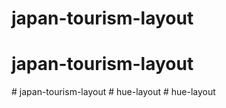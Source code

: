 # japan-tourism-layout
# japan-tourism-layout
#   j a p a n - t o u r i s m - l a y o u t  
 #   h u e - l a y o u t  
 #   h u e - l a y o u t  
 